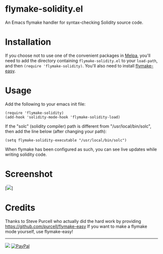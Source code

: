 flymake-solidity.el
===============

An Emacs flymake handler for syntax-checking Solidity source code.

Installation
=============

If you choose not to use one of the convenient packages in
[Melpa][melpa], you'll need to add the
directory containing `flymake-solidity.el` to your `load-path`, and then
`(require 'flymake-solidity)`. You'll also need to install
[flymake-easy](https://github.com/purcell/flymake-easy).

Usage
=====

Add the following to your emacs init file:

    (require 'flymake-solidity)
    (add-hook 'solidity-mode-hook 'flymake-solidity-load)

If the "solc" (solidity compiler) path is different from "/usr/local/bin/solc", then add the line below (after changing your path):

    (setq flymake-solidity-executable "/usr/local/bin/solc")

When flymake has been configured as such, you can see live updates while writing solidity code.

[melpa]: http://melpa.org

Screenshot
==========

[![](https://github.com/kootenpv/yagmail/blob/master/screenshot.png)]

Credits
=======

Thanks to Steve Purcell who actually did the hard work by providing https://github.com/purcell/flymake-easy
If you want to make a flymake mode yourself, use flymake-easy!

<hr>

[![](http://www.linkedin.com/img/webpromo/btn_liprofile_blue_80x15.png)](https://linkedin.com/in/pascalvkooten)
[![PayPal](https://www.paypalobjects.com/en_US/i/btn/btn_donate_LG.gif)](https://www.paypal.com/cgi-bin/webscr?cmd=_s-xclick&hosted_button_id=Y7QCCEPGC6R5E)

